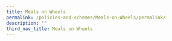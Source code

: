 ```yaml
---
title: Meals on Wheels
permalink: /policies-and-schemes/Meals-on-Wheels/permalink/
description: ""
third_nav_title: Meals on Wheels
---
```

